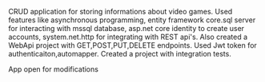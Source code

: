 CRUD application for storing informations about video games. Used features like asynchronous programming, entity framework core.sql server for interacting with mssql database, asp.net core identity to create 
user accounts, system.net.http for integrating with REST api's.
Also created a WebApi project with GET,POST,PUT,DELETE endpoints. Used Jwt token for authenticaiton,automapper. Created a project with integration tests.

App open for modifications
